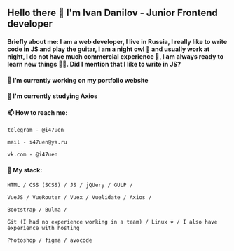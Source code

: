 ## Hello there 👋 I'm Ivan Danilov - Junior Frontend developer 
#### Briefly about me: I am a web developer, I live in Russia, I really like to write code in JS and play the guitar, I am a night owl 🦉 and usually work at night, I do not have much commercial experience 💼, I am always ready to learn new things 🏃‍♂️. Did I mention that I like to write in JS?
#### 🔭 I’m currently working on my portfolio website
#### 🌱 I'm currently studying Axios
#### 📫 How to reach me: 

```
telegram - @i47uen
```
```
mail - i47uen@ya.ru
```
```
vk.com - @i47uen
```

#### 👊 My stack:
```
HTML / CSS (SCSS) / JS / jQUery / GULP /
```
```
VueJS / VueRouter / Vuex / Vuelidate / Axios / 
```
```
Bootstrap / Bulma /
```
```
Git (I had no experience working in a team) / Linux ❤️ / I also have experience with hosting
```
```
Photoshop / figma / avocode
```

